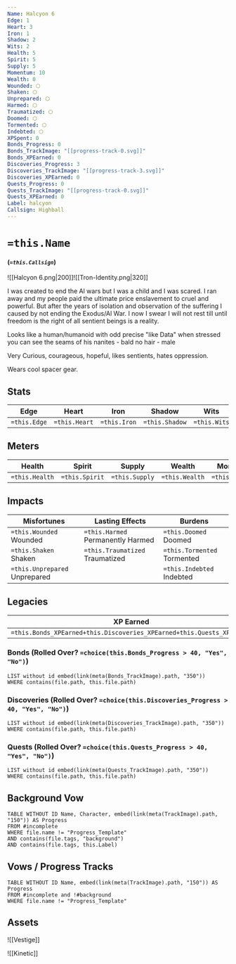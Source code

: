 ```yaml
---
Name: Halcyon 6
Edge: 1
Heart: 3
Iron: 1
Shadow: 2
Wits: 2
Health: 5
Spirit: 5
Supply: 5
Momentum: 10
Wealth: 0
Wounded: ⬡
Shaken: ⬡
Unprepared: ⬡
Harmed: ⬡
Traumatized: ⬡
Doomed: ⬡
Tormented: ⬡
Indebted: ⬡
XPSpent: 0
Bonds_Progress: 0
Bonds_TrackImage: "[[progress-track-0.svg]]"
Bonds_XPEarned: 0
Discoveries_Progress: 3
Discoveries_TrackImage: "[[progress-track-3.svg]]"
Discoveries_XPEarned: 0
Quests_Progress: 0
Quests_TrackImage: "[[progress-track-0.svg]]"
Quests_XPEarned: 0
Label: halcyon
Callsign: Highball
---
```

# `=this.Name`

#### (_`=this.Callsign`_)

![[Halcyon 6.png|200]]![[Tron-Identity.png|320]]

I was created to end the Al wars but I was a child and I was scared. I ran away and my people paid the ultimate price enslavement to cruel and powerful. But after the years of
isolation and observation of the suffering I caused by not ending the Exodus/Al War. I now I swear I will not rest till until freedom is the right of all sentient beings is a reality.

Looks like a human/humanoid with odd precise "like Data" when stressed you can see the seams of his nanites - bald no hair - male

Very Curious, courageous, hopeful, likes sentients, hates oppression.

Wears cool spacer gear.

## Stats
| Edge | Heart | Iron | Shadow | Wits |
| --- | --- | --- | --- | --- |
| `=this.Edge` | `=this.Heart` | `=this.Iron` | `=this.Shadow` | `=this.Wits` |

## Meters
| Health | Spirit | Supply | Wealth | Momentum |
| --- | --- | --- | --- | --- |
| `=this.Health` | `=this.Spirit` | `=this.Supply` | `=this.Wealth` | `=this.Momentum` |

## Impacts
| Misfortunes | Lasting Effects | Burdens |
| --- | --- | --- |
| `=this.Wounded` Wounded | `=this.Harmed` Permanently Harmed | `=this.Doomed` Doomed |
| `=this.Shaken` Shaken | `=this.Traumatized` Traumatized | `=this.Tormented` Tormented |
| `=this.Unprepared` Unprepared |  | `=this.Indebted` Indebted |

## Legacies
| XP Earned | XP Spent |
| --- | --- |
| `=this.Bonds_XPEarned+this.Discoveries_XPEarned+this.Quests_XPEarned` | `=this.XPSpent` |
### Bonds (Rolled Over? `=choice(this.Bonds_Progress > 40, "Yes", "No")`)
```dataview
LIST without id embed(link(meta(Bonds_TrackImage).path, "350"))
WHERE contains(file.path, this.file.path)
```
### Discoveries (Rolled Over? `=choice(this.Discoveries_Progress > 40, "Yes", "No")`)
```dataview
LIST without id embed(link(meta(Discoveries_TrackImage).path, "350"))
WHERE contains(file.path, this.file.path)
```
### Quests (Rolled Over? `=choice(this.Quests_Progress > 40, "Yes", "No")`)
```dataview
LIST without id embed(link(meta(Quests_TrackImage).path, "350"))
WHERE contains(file.path, this.file.path)
```


## Background Vow
```dataview
TABLE WITHOUT ID Name, Character, embed(link(meta(TrackImage).path, "150")) AS Progress
FROM #incomplete 
WHERE file.name != "Progress_Template"
AND contains(file.tags, "background")
AND contains(file.tags, this.Label)
```


## Vows / Progress Tracks
```dataview
TABLE WITHOUT ID Name, embed(link(meta(TrackImage).path, "150")) AS Progress
FROM #incomplete and !#background
WHERE file.name != "Progress_Template" 
```


## Assets

![[Vestige]]


![[Kinetic]]

